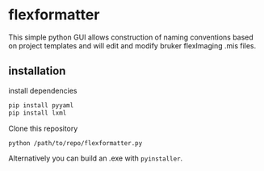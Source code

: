 # flexformatter
This simple python GUI allows construction of naming conventions based on project templates and will edit and modify
bruker flexImaging .mis files. 

## installation
install dependencies
```bash
pip install pyyaml
pip install lxml
```
Clone this repository
```bash
python /path/to/repo/flexformatter.py
```

Alternatively you can build an .exe with ```pyinstaller```.
